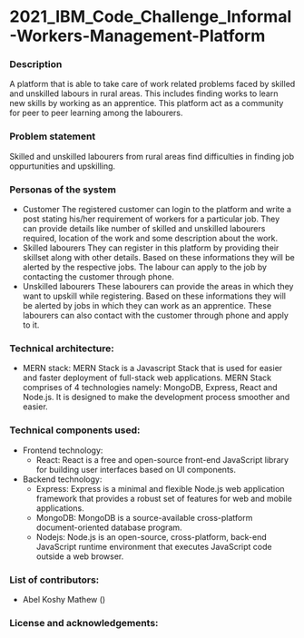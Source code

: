 # 2021_IBM_Code_Challenge_Informal-Workers-Management-Platform
### Description
  A platform that is able to take care of work related problems faced by skilled and unskilled labours in rural areas. This includes finding works to learn new skills by working as an apprentice. This platform act as a community for peer to peer learning among the labourers.
### Problem statement
  Skilled and unskilled labourers from rural areas find difficulties in finding job oppurtunities and upskilling. 
### Personas of the system
- Customer 
  The registered customer can login to the platform and write a post stating his/her requirement of workers for a particular job. They can provide details like number of skilled and unskilled labourers required, location of the work and some description about the work.
- Skilled labourers
  They can register in this platform by providing their skillset along with other details. Based on these informations they will be alerted by the respective jobs. The labour can apply to the job by contacting the customer through phone. 
- Unskilled labourers
  These labourers can provide the areas in which they want to upskill while registering. Based on these informations they will be alerted by jobs in which they can work as an apprentice. These labourers can also contact with the customer through phone and apply to it.
### Technical architecture:
- MERN stack:
  MERN Stack is a Javascript Stack that is used for easier and faster deployment of full-stack web applications. MERN Stack comprises of 4 technologies namely: MongoDB, Express, React and Node.js. It is designed to make the development process smoother and easier.
### Technical components used:
- Frontend technology:
  - React: React is a free and open-source front-end JavaScript library for building user interfaces based on UI components.
- Backend technology:
  - Express: Express is a minimal and flexible Node.js web application framework that provides a robust set of features for web and mobile applications. 
  - MongoDB: MongoDB is a source-available cross-platform document-oriented database program.
  - Nodejs: Node.js is an open-source, cross-platform, back-end JavaScript runtime environment that executes JavaScript code outside a web browser. 
### List of contributors:
- Abel Koshy Mathew ()
### License and acknowledgements:
